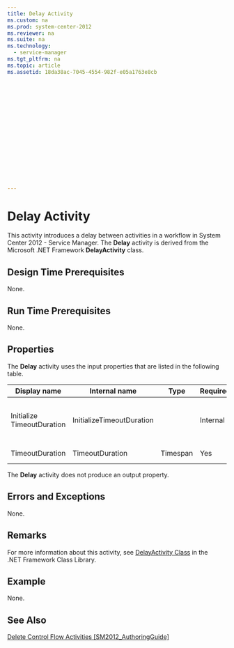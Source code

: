 ```yaml
---
title: Delay Activity
ms.custom: na
ms.prod: system-center-2012
ms.reviewer: na
ms.suite: na
ms.technology: 
  - service-manager
ms.tgt_pltfrm: na
ms.topic: article
ms.assetid: 18da38ac-7045-4554-982f-e05a1763e8cb


















---
```

# Delay Activity
This activity introduces a delay between activities in a workflow in System Center 2012 - Service Manager. The **Delay** activity is derived from the Microsoft .NET&nbsp;Framework **DelayActivity** class.  
  
## Design Time Prerequisites  
 None.  
  
## Run Time Prerequisites  
 None.  
  
## Properties  
 The **Delay** activity uses the input properties that are listed in the following table.  
  
|Display name|Internal name|Type|Required|Description|  
|------------------|-------------------|----------|--------------|-----------------|  
|Initialize TimeoutDuration|InitializeTimeoutDuration||Internal|Specifies a handler to initialize the **TimeoutDuration** property.|  
|TimeoutDuration|TimeoutDuration|Timespan|Yes|Duration of the delay.|  
  
 The **Delay** activity does not produce an output property.  
  
## Errors and Exceptions  
 None.  
  
## Remarks  
 For more information about this activity, see [DelayActivity Class](http://go.microsoft.com/fwlink/p/?LinkID=186252) in the .NET&nbsp;Framework Class Library.  
  
## Example  
 None.  
  
## See Also  
 [Delete Control Flow Activities &#91;SM2012\_AuthoringGuide&#93;](assetId:///7643bc64-8f70-4215-8cad-e2e7901cbfad)
